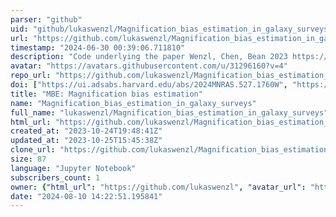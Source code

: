 ```yaml
---
parser: "github"
uid: "github/lukaswenzl/Magnification_bias_estimation_in_galaxy_surveys"
url: "https://github.com/lukaswenzl/Magnification_bias_estimation_in_galaxy_surveys"
timestamp: "2024-06-30 00:39:06.711810"
description: "Code underlying the paper Wenzl, Chen, Bean 2023 https://arxiv.org/abs/2308.05892"
avatar: "https://avatars.githubusercontent.com/u/31296160?v=4"
repo_url: "https://github.com/lukaswenzl/Magnification_bias_estimation_in_galaxy_surveys"
doi: ["https://ui.adsabs.harvard.edu/abs/2024MNRAS.527.1760W", "https://ui.adsabs.harvard.edu/abs/2024ascl.soft06019W/abstract"]
title: "MBE: Magnification bias estimation"
name: "Magnification_bias_estimation_in_galaxy_surveys"
full_name: "lukaswenzl/Magnification_bias_estimation_in_galaxy_surveys"
html_url: "https://github.com/lukaswenzl/Magnification_bias_estimation_in_galaxy_surveys"
created_at: "2023-10-24T19:48:41Z"
updated_at: "2023-10-25T15:45:38Z"
clone_url: "https://github.com/lukaswenzl/Magnification_bias_estimation_in_galaxy_surveys.git"
size: 87
language: "Jupyter Notebook"
subscribers_count: 1
owner: {"html_url": "https://github.com/lukaswenzl", "avatar_url": "https://avatars.githubusercontent.com/u/31296160?v=4", "login": "lukaswenzl", "type": "User"}
date: "2024-08-10 14:22:51.195841"
---
```

